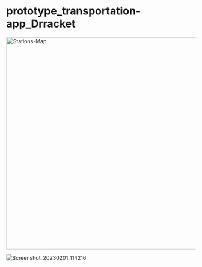 # prototype_transportation-app_Drracket

<img width="564" alt="Stations-Map" src="https://github.com/SadikHyseni/prototype_transportation-app_Drracket/assets/122787525/75e2a211-75a3-4940-b8c2-c7186f755040">

![Screenshot_20230201_114216](https://github.com/SadikHyseni/prototype_transportation-app_Drracket/assets/122787525/aede83c1-2da6-4fee-9025-2211dae3c022)
